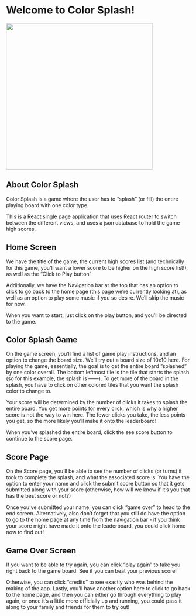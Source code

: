# Welcome to Color Splash!

<img height="400" src="https://i.imgur.com/YoPejqc.png"></img>

## About Color Splash

Color Splash is a game where the user has to “splash” (or fill) the entire playing board with one color type. 

This is a React single page application that uses React router to switch between the different views, and uses a json database to hold the game high scores.

## Home Screen

We have the title of the game, the current high scores list (and technically for this game, you’ll want a lower score to be higher on the high score list!), as well as the “Click to Play button”

Additionally, we have the Navigation bar at the top that has an option to click to go back to the home page (this page we’re currently looking at), as well as an option to play some music if you so desire. We’ll skip the music for now.

When you want to start, just click on the play button, and you’ll be directed to the game.

## Color Splash Game

On the game screen, you’ll find a list of game play instructions, and an option to change the board size. We’ll try out a board size of 10x10 here. For playing the game, essentially, the goal is to get the entire board “splashed” by one color overall. The bottom leftmost tile is the tile that starts the splash (so for this example, the splash is ——). To get more of the board in the splash, you have to click on other colored tiles that you want the splash color to change to.

Your score will be determined by the number of clicks it takes to splash the entire board. You get more points for every click, which is why a higher score is not the way to win here. The fewer clicks you take, the less points you get, so the more likely you’ll make it onto the leaderboard!

When you’ve splashed the entire board, click the see score button to continue to the score page.

## Score Page

On the Score page, you’ll be able to see the number of clicks (or turns) it took to complete the splash, and what the associated score is. You have the option to enter your name and click the submit score button so that it gets submitted along with your score (otherwise, how will we know if it’s you that has the best score or not?)

Once you’ve submitted your name, you can click “game over” to head to the end screen. Alternatively, also don’t forget that you still do have the option to go to the home page at any time from the navigation bar - if you think your score might have made it onto the leaderboard, you could click home now to find out!

## Game Over Screen

If you want to be able to try again, you can click “play again” to take you right back to the game board. See if you can beat your previous score!

Otherwise, you can click “credits” to see exactly who was behind the making of the app. Lastly, you’ll have another option here to click to go back to the home page, and then you can either go through everything to play again, or once it’s a little more officially up and running, you could pass it along to your family and friends for them to try out!
